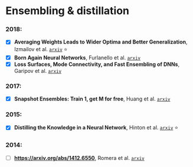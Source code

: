 # Ensembling & distillation

### 2018:

- [X] **Averaging Weights Leads to Wider Optima and Better Generalization**, Izmailov et al.
[`arxiv`](https://arxiv.org/abs/1803.05407) :star:
- [X] **Born Again Neural Networks**, Furlanello et al. [`arxiv`](https://arxiv.org/abs/1805.04770)
- [X] **Loss Surfaces, Mode Connectivity, and Fast Ensembling of DNNs**,
Garipov et al. [`arxiv`](https://arxiv.org/abs/1802.10026)

### 2017:

- [X] **Snapshot Ensembles: Train 1, get M for free**, Huang et al.
[`arxiv`](https://arxiv.org/abs/1704.00109)

### 2015:

- [X] **Distilling the Knowledge in a Neural Network**, Hinton et al.
[`arxiv`](https://arxiv.org/abs/1503.02531) :star:

### 2014:

- [ ] **https://arxiv.org/abs/1412.6550**, Romera et al.
[`arxiv`](https://arxiv.org/abs/1412.6550)